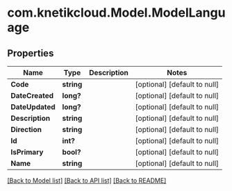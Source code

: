 # com.knetikcloud.Model.ModelLanguage
## Properties

Name | Type | Description | Notes
------------ | ------------- | ------------- | -------------
**Code** | **string** |  | [optional] [default to null]
**DateCreated** | **long?** |  | [optional] [default to null]
**DateUpdated** | **long?** |  | [optional] [default to null]
**Description** | **string** |  | [optional] [default to null]
**Direction** | **string** |  | [optional] [default to null]
**Id** | **int?** |  | [optional] [default to null]
**IsPrimary** | **bool?** |  | [optional] [default to null]
**Name** | **string** |  | [optional] [default to null]

[[Back to Model list]](../README.md#documentation-for-models) [[Back to API list]](../README.md#documentation-for-api-endpoints) [[Back to README]](../README.md)

